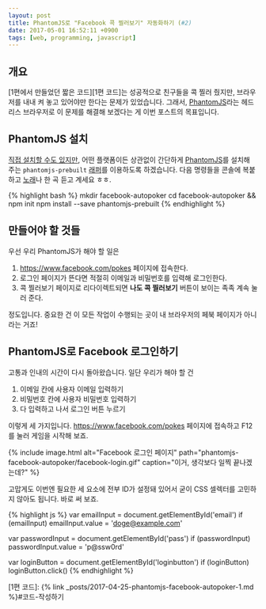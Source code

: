 ```yaml
---
layout: post
title: PhantomJS로 "Facebook 콕 찔러보기" 자동화하기 (#2)
date: 2017-05-01 16:52:11 +0900
tags: [web, programming, javascript]
---
```


## 개요
[1편에서 만들었던 짧은 코드][1편 코드]는 성공적으로 친구들을 콕 찔러 줬지만, 브라우저를 내내 켜 놓고 있어야만 한다는 문제가 있었습니다. 그래서, [PhantomJS]라는 헤드리스 브라우저로 이 문제를 해결해 보겠다는 게 이번 포스트의 목표입니다.

## PhantomJS 설치
[직접 설치할 수도 있지만](http://phantomjs.org/download.html), 어떤 플랫폼이든 상관없이 간단하게 [PhantomJS]를 설치해 주는 `phantomjs-prebuilt` [래퍼][Medium/phantomjs]를 이용하도록 하겠습니다. 다음 명령들을 콘솔에 복붙하고 [노래](https://youtu.be/h--P8HzYZ74)나 한 곡 듣고 계세요 ㅎㅎ.

{% highlight bash %}
mkdir facebook-autopoker
cd facebook-autopoker && npm init
npm install --save phantomjs-prebuilt
{% endhighlight %}

## 만들어야 할 것들
우선 우리 PhantomJS가 해야 할 일은

1. <https://www.facebook.com/pokes> 페이지에 접속한다.
1. 로그인 페이지가 뜬다면 적절히 이메일과 비밀번호를 입력해 로그인한다.
1. 콕 찔러보기 페이지로 리다이렉트되면 **나도 콕 찔러보기** 버튼이 보이는 족족 계속 눌러 준다.

정도입니다. 중요한 건 이 모든 작업이 수행되는 곳이 내 브라우저의 페북 페이지가 아니라는 거죠!

## PhantomJS로 Facebook 로그인하기
고통과 인내의 시간이 다시 돌아왔습니다. 일단 우리가 해야 할 건

1. 이메일 칸에 사용자 이메일 입력하기
1. 비밀번호 칸에 사용자 비밀번호 입력하기
1. 다 입력하고 나서 로그인 버튼 누르기

이렇게 세 가지입니다. <https://www.facebook.com/pokes> 페이지에 접속하고 F12를 눌러 게임을 시작해 보죠.

{%
  include image.html
  alt="Facebook 로그인 페이지"
  path="phantomjs-facebook-autopoker/facebook-login.gif"
  caption="이거, 생각보다 일찍 끝나겠는데?"
%}

고맙게도 이번엔 필요한 세 요소에 전부 ID가 설정돼 있어서 굳이 CSS 셀렉터를 고민하지 않아도 됩니다. 바로 써 보죠.


{% highlight js %}
var emailInput = document.getElementById('email')
if (emailInput) emailInput.value = 'doge@example.com'

var passwordInput = document.getElementById('pass')
if (passwordInput) passwordInput.value = 'p@ssw0rd'

var loginButton = document.getElementById('loginbutton')
if (loginButton) loginButton.click()
{% endhighlight %}

[PhantomJS]: http://phantomjs.org
[Medium/phantomjs]: https://github.com/Medium/phantomjs
[1편 코드]: {% link _posts/2017-04-25-phantomjs-facebook-autopoker-1.md %}#코드-작성하기
